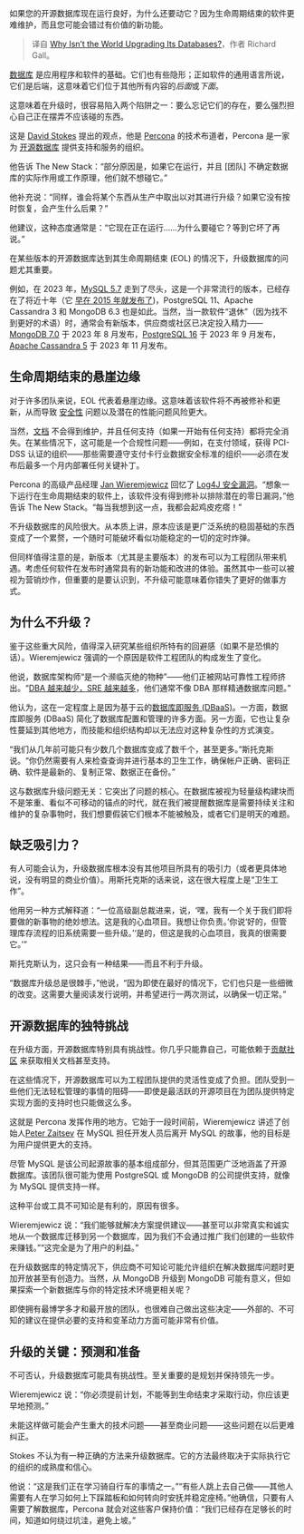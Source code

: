 
<!--
title: 这个世界为什么不升级数据库？
cover: https://cdn.thenewstack.io/media/2024/03/6fef3377-database-upgrade-2.jpg
-->

如果您的开源数据库现在运行良好，为什么还要动它？因为生命周期结束的软件更难维护，而且您可能会错过有价值的新功能。

> 译自 [Why Isn’t the World Upgrading Its Databases?](https://thenewstack.io/why-isnt-the-world-upgrading-its-databases/)，作者 Richard Gall。

[数据库](https://thenewstack.io/data/) 是应用程序和软件的基础。它们也有些隐形；正如软件的通用语言所说，它们是后端，这意味着它们位于其他所有内容的*后面*或*下面*。

这意味着在升级时，很容易陷入两个陷阱之一：要么忘记它们的存在，要么强烈担心自己正在摆弄不应该碰的东西。

这是 [David Stokes](https://www.linkedin.com/in/davidmstokes/) 提出的观点，他是 [Percona](https://www.percona.com/?utm_content=inline-mention) 的技术布道者，Percona 是一家为 [开源数据库](https://thenewstack.io/open-source-databases-in-the-age-of-the-dbaas/) 提供支持和服务的组织。

他告诉 The New Stack：“部分原因是，如果它在运行，并且 [团队] 不确定数据库的实际作用或工作原理，他们就不想碰它。”

他补充说：“同样，谁会将某个东西从生产中取出以对其进行升级？如果它没有按时恢复，会产生什么后果？”

他建议，这种态度通常是：“它现在正在运行……为什么要碰它？等到它坏了再说。”

在某些版本的开源数据库达到其生命周期结束 (EOL) 的情况下，升级数据库的问题尤其重要。

例如，在 2023 年，[MySQL 5.7](https://thenewstack.io/oracle-support-for-mysql-5-7-ends-soon-key-upgrades-in-8-0/) 走到了尽头，这是一个非常流行的版本，已经存在了将近十年（它 [早在 2015 年就发布了](https://thenewstack.io/mysql-5-7-gets-savvy-with-a-cool-replication-hack/))，PostgreSQL 11、Apache Cassandra 3 和 MongoDB 6.3 也是如此。当然，当一款软件“退休”（因为找不到更好的术语）时，通常会有新版本，供应商或社区已决定投入精力——[MongoDB 7.0](https://thenewstack.io/how-to-plan-your-mongodb-upgrade/) 于 2023 年 8 月发布，[PostgreSQL 16](https://thenewstack.io/postgresql-16-expands-analytics-capabilities/) 于 2023 年 9 月发布，[Apache Cassandra 5](https://thenewstack.io/cassandra-5-0-what-do-the-developers-who-built-it-think/) 于 2023 年 11 月发布。

## 生命周期结束的悬崖边缘

对于许多团队来说，EOL 代表着悬崖边缘。这意味着该软件将不再被修补和更新，从而导致 [安全性](https://thenewstack.io/security/) 问题以及潜在的性能问题风险更大。

当然，[文档](https://thenewstack.io/an-engineers-best-tips-for-writing-documentation-devs-love/) 不会得到维护，并且任何支持（如果一开始有任何支持）都将完全消失。在某些情况下，这可能是一个合规性问题——例如，在支付领域，获得 PCI-DSS 认证的组织——那些需要遵守支付卡行业数据安全标准的组织——必须在发布后最多一个月内部署任何关键补丁。

Percona 的高级产品经理 [Jan Wieremjewicz](https://www.linkedin.com/in/janwier/) 回忆了 [Log4J 安全漏洞](https://thenewstack.io/log4j-the-pain-just-keeps-going-and-going/)。“想象一下运行在生命周期结束的软件上，该软件没有得到修补以排除潜在的零日漏洞，”他告诉 The New Stack。“每当我想到这一点，我都会起鸡皮疙瘩！”

不升级数据库的风险很大。从本质上讲，原本应该是更广泛系统的稳固基础的东西变成了一个累赘，一个随时可能破坏看似功能稳定的一切的定时炸弹。

但同样值得注意的是，新版本（尤其是主要版本）的发布可以为工程团队带来机遇。考虑任何软件在发布时通常具有的新功能和改进的体验。虽然其中一些可以被视为营销炒作，但重要的是要认识到，不升级可能意味着你错失了更好的做事方式。

## 为什么不升级？

鉴于这些重大风险，值得深入研究某些组织所特有的回避感（如果不是恐惧的话）。Wieremjewicz 强调的一个原因是软件工程团队的构成发生了变化。

他说，数据库架构师“是一个濒临灭绝的物种”——他们正被网站可靠性工程师挤出。“[DBA 越来越少，SRE 越来越多](https://thenewstack.io/why-a-dataops-team-needs-a-database-reliability-engineer/)，他们通常不像 DBA 那样精通数据库问题。”

他认为，这在一定程度上是因为基于云的[数据库即服务 (DBaaS)](https://thenewstack.io/developer-caveats-for-database-as-a-service/)。一方面，数据库即服务 (DBaaS) 简化了数据库配置和管理的许多方面。另一方面，它也让复杂性蔓延到其他地方，而技能和组织结构却以无法应对这种复杂性的方式演变。

“我们从几年前可能只有少数几个数据库变成了数千个，甚至更多。”斯托克斯说。“你仍然需要有人来检查查询并进行基本的卫生工作，确保帐户正确、密码正确、软件是最新的、复制正常、数据正在备份。”

这与数据库升级问题无关：它突出了问题的核心。在数据库被视为轻量级构建块而不是笨重、看似不可移动的锚点的时代，就在我们被提醒数据库是需要持续关注和维护的复杂事物时，我们想要假装它们根本不能被触及，或者它们是明天的难题。

## 缺乏吸引力？

有人可能会认为，升级数据库根本没有其他项目所具有的吸引力（或者更具体地说，没有明显的商业价值）。用斯托克斯的话来说，这在很大程度上是“卫生工作”。

他用另一种方式解释道：“一位高级副总裁进来，说，‘嘿，我有一个关于我们即将要做的新事物的绝妙想法。这是我的心血项目。我想让你负责。’你说‘好的，但管理库存流程的旧系统需要一些升级。’‘是的，但这是我的心血项目，我真的很需要它。’”

斯托克斯认为，这只会有一种结果——而且不利于升级。

“数据库升级总是很棘手，”他说，“因为即使在最好的情况下，它们也只是一些细微的改变。这需要大量阅读发行说明，并希望进行一两次测试，以确保一切正常。”

## 开源数据库的独特挑战

在升级方面，开源数据库特别具有挑战性。你几乎只能靠自己，可能依赖于[贡献社区](https://thenewstack.io/how-community-helps-developers-grow/) 来获取相关文档甚至支持。

在这些情况下，开源数据库可以为工程团队提供的灵活性变成了负担。团队受到一些他们无法轻松管理的事情的阻碍——即使是最活跃的开源项目在为团队提供特定实现方面的支持时也只能做这么多。

这就是 Percona 发挥作用的地方。它始于一段时间前，Wieremjewicz 讲述了创始人[Peter Zaitsev](https://thenewstack.io/author/peter-zaitsev/) 在 MySQL 担任开发人员后离开 MySQL 的故事，他的目标是为用户提供更大的支持。

尽管 MySQL 是该公司起源故事的基本组成部分，但其范围更广泛地涵盖了开源数据库。该团队很可能为使用 PostgreSQL 或 MongoDB 的公司提供支持，就像为 MySQL 提供支持一样。

这种平台或工具不可知论是有利的，原因有很多。

Wieremjewicz 说：“我们能够就解决方案提供建议——甚至可以非常真实和诚实地从一个数据库迁移到另一个数据库，因为我们不会通过推广我们创建的一些软件来赚钱。”“这完全是为了用户的利益。”

在升级数据库的特定情况下，供应商不可知论可能允许组织在解决数据库问题时更加开放甚至有创造力。当然，从 MongoDB 升级到 MongoDB 可能有意义，但如果探索一个新数据库与你的特定技术环境更相关呢？

即使拥有最博学多才和最开放的团队，也很难自己做出这些决定——外部的、不可知的建议在提供必要的支持和变革动力方面可能非常有价值。

## 升级的关键：预测和准备

不可否认，升级数据库可能具有挑战性。至关重要的是规划并保持领先一步。

Wieremjewicz 说：“你必须提前计划，不能等到生命结束才采取行动，你应该更早地预测。”

未能这样做可能会产生重大的技术问题——甚至商业问题——这些问题在以后更难纠正。

Stokes 不认为有一种正确的方法来升级数据库。它的方法最终取决于实际执行它的组织的成熟度和信心。

他说：“这是我们正在学习骑自行车的事情之一。”“有些人跳上去自己做——其他人需要有人在学习如何上下踩踏板和如何转向时安抚并稳定座椅。”他确信，只要有人需要了解数据库，Percona 就会对这些客户保持价值：“我们已经存在足够长的时间，知道如何绕过坑洼，避免上坡。”
